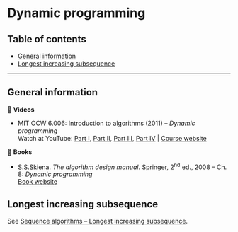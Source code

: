 # Dynamic programming

## Table of contents

* [General information](#general-information)
* [Longest increasing subsequence](#longest-increasing-subsequence)

---

## General information

:movie_camera: **Videos**

* MIT OCW 6.006: Introduction to algorithms (2011) &ndash; *Dynamic programming*\
Watch at YouTube: [Part I](https://www.youtube.com/watch?v=OQ5jsbhAv_M),
[Part II](https://www.youtube.com/watch?v=ENyox7kNKeY),
[Part III](https://www.youtube.com/watch?v=ocZMDMZwhCY),
[Part IV](https://www.youtube.com/watch?v=tp4_UXaVyx8) |
[Course website](https://ocw.mit.edu/courses/electrical-engineering-and-computer-science/6-006-introduction-to-algorithms-fall-2011/index.htm)

:book: **Books**

* S.S.Skiena. *The algorithm design manual*. Springer, 2<sup>nd</sup> ed., 2008 &ndash; Ch. 8: *Dynamic programming*\
[Book website](http://www.algorist.com/)

## Longest increasing subsequence

See [Sequence algorithms &ndash; Longest increasing subsequence](sequence_algorithms.md#longest-increasing-subsequence).



